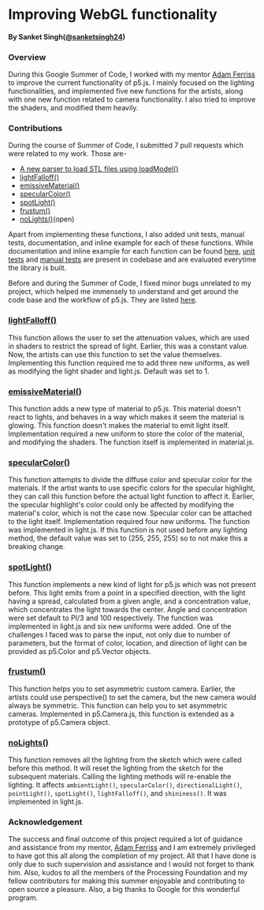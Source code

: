 # Improving WebGL functionality
#### By Sanket Singh([@sanketsingh24](https://github.com/sanketsingh24))

### Overview
During this Google Summer of Code, I worked with my mentor [Adam Ferriss](https://github.com/aferriss) to improve the current functionality of p5.js. I mainly focused on the lighting functionalities, and implemented five new functions for the artists, along with one new function related to camera functionality. I also tried to improve the shaders, and modified them heavily.

### Contributions
During the course of Summer of Code, I submitted 7 pull requests which were related to my work. Those are-
- [A new parser to load STL files using loadModel()](https://github.com/processing/p5.js/pull/3675)
- [lightFalloff()](https://github.com/processing/p5.js/pull/3786)
- [emissiveMaterial()](https://github.com/processing/p5.js/pull/3820)
- [specularColor()](https://github.com/processing/p5.js/pull/3843)
- [spotLight()](https://github.com/processing/p5.js/pull/3913)
- [frustum()](https://github.com/processing/p5.js/pull/3927)
- [noLights()](https://github.com/processing/p5.js/pull/3955)(open)

Apart from implementing these functions, I also added unit tests, manual tests, documentation, and inline example for each of these functions. While documentation and inline example for each function can be found [here](https://p5js.org/reference/), [unit tests](https://github.com/processing/p5.js/tree/master/test/unit) and [manual tests](https://github.com/processing/p5.js/tree/master/test/manual-test-examples) are present in codebase and are evaluated everytime the library is built.

Before and during the Summer of Code, I fixed minor bugs unrelated to my project, which helped me immensely to understand and get around the code base and the workflow of p5.js. They are listed [here](https://github.com/processing/p5.js/pulls?utf8=%E2%9C%93&q=is%3Apr+author%3Asanketsingh24).

### [lightFalloff()](https://p5js.org/reference/#/p5/lightFalloff)
This function allows the user to set the attenuation values, which are used in shaders to restrict the spread of light. Earlier, this was a constant value. Now, the artists can use this function to set the value themselves. Implementing this function required me to add three new uniforms, as well as modifying the light shader and light.js. Default was set to 1.

### [emissiveMaterial()](https://github.com/processing/p5.js/pull/3820)
This function adds a new type of material to p5.js. This material doesn't react to lights, and behaves in a way which makes it seem the material is glowing. This function doesn't makes the material to emit light itself. Implementation required a new uniform to store the color of the material, and modifying the shaders. The function itself is implemented in material.js.

### [specularColor()](https://github.com/processing/p5.js/pull/3843)
This function attempts to divide the diffuse color and specular color for the materials. If the artist wants to use specific colors for the specular highlight, they can call this function before the actual light function to affect it. Earlier, the specular highlight's color could only be affected by modifying the material's color, which is not the case now. Specular color can be attached to the light itself. Implementation required four new uniforms. The function was implemented in light.js. If this function is not used before any lighting method, the default value was set to (255, 255, 255) so to not make this a breaking change.

### [spotLight()](https://github.com/processing/p5.js/pull/3913)
This function implements a new kind of light for p5.js which was not present before. This light emits from a point in a specified direction, with the light having a spread, calculated from a given angle, and a concentration value, which concentrates the light towards the center. Angle and concentration were set default to PI/3 and 100 respectively. The function was implemented in light.js and six new uniforms were added. One of the challenges I faced was to parse the input, not only due to number of parameters, but the format of color, location, and direction of light can be provided as p5.Color and p5.Vector objects.

### [frustum()](https://github.com/processing/p5.js/pull/3927)
This function helps you to set asymmetric custom camera. Earlier, the artists could use perspective() to set the camera, but the new camera would always be symmetric. This function can help you to set asymmetric cameras. Implemented in p5.Camera.js, this function is extended as a prototype of p5.Camera object.

### [noLights()](https://github.com/processing/p5.js/pull/3955)
This function removes all the lighting from the sketch which were called before this method. It will reset the lighting from the sketch for the subsequent materials. Calling the lighting methods will re-enable the lighting. It affects `ambientLight()`, `specularColor()`, `directionalLight()`, `pointLight()`, `spotLight()`, `lightFalloff()`, and `shininess()`. It was implemented in light.js.

### Acknowledgement
The success and final outcome of this project required a lot of guidance and assistance from my mentor, [Adam Ferriss]((https://github.com/aferriss)) and I am extremely privileged to have got this all along the completion of my project. All that I have done is only due to such supervision and assistance and I would not forget to thank him. Also, kudos to all the members of the Processing Foundation and my fellow contributors for making this summer enjoyable and contributing to open source a pleasure. Also, a big thanks to Google for this wonderful program.